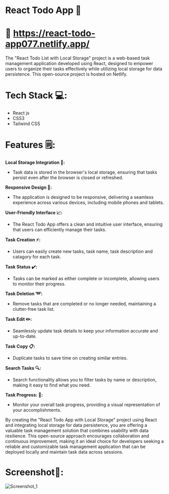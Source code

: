 # React Todo App 📝

# 🔗 https://react-todo-app077.netlify.app/

The "React Todo List with Local Storage" project is a web-based task management application developed using React, designed to empower users to organize their tasks effectively while utilizing local storage for data persistence. This open-source project is hosted on Netlify.

# Tech Stack 💻:

* React js
* CSS3
* Tailwind CSS
  
# Features 🗒:

**Local Storage Integration 🔧:**

* Task data is stored in the browser's local storage, ensuring that tasks persist even after the browser is closed or refreshed.

**Responsive Design 📱:**

* The application is designed to be responsive, delivering a seamless experience across various devices, including mobile phones and tablets.

**User-Friendly Interface 📈:**

* The React Todo App offers a clean and intuitive user interface, ensuring that users can efficiently manage their tasks.
  
**Task Creation ⚡:**

* Users can easily create new tasks, task name, task description and catagory for each task.
  
**Task Status ✔️:**

* Tasks can be marked as either complete or incomplete, allowing users to monitor their progress.

**Task Deletion ➿:**

* Remove tasks that are completed or no longer needed, maintaining a clutter-free task list.

**Task Edit ✏️:**

*  Seamlessly update task details to keep your information accurate and up-to-date.

**Task Copy 📋:**

* Duplicate tasks to save time on creating similar entries.

**Search Tasks 🔍:**

* Search functionality allows you to filter tasks by name or description, making it easy to find what you need.

**Task Progress: 🔄:**

*  Monitor your overall task progress, providing a visual representation of your accomplishments.




By creating the "React Todo App with Local Storage" project using React and integrating local storage for data persistence, you are offering a valuable task management solution that combines usability with data resilience. This open-source approach encourages collaboration and continuous improvement, making it an ideal choice for developers seeking a reliable and customizable task management application that can be deployed locally and maintain task data across sessions.


# Screenshot📸:


![Screenshot_1](https://github.com/user-attachments/assets/b2acd0f7-15bb-4004-a5a5-5600ee1268ef)


